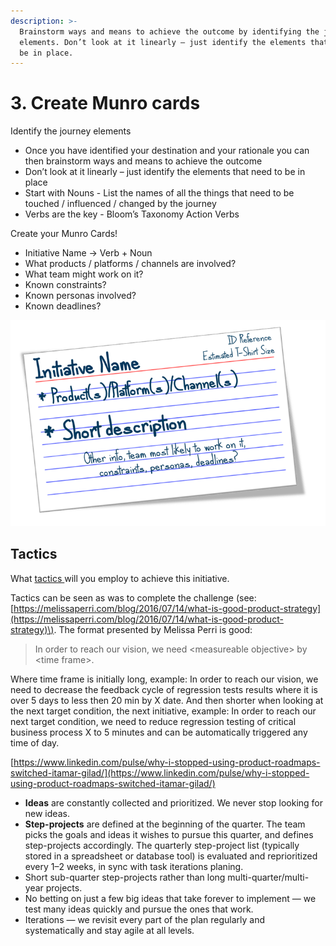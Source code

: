 ```yaml
---
description: >-
  Brainstorm ways and means to achieve the outcome by identifying the journey
  elements. Don’t look at it linearly – just identify the elements that need to
  be in place.
---
```


# 3. Create Munro cards

Identify the journey elements 

* Once you have identified your destination and your rationale you can then brainstorm ways and means to achieve the outcome
* Don’t look at it linearly – just identify the elements that need to be in place
* Start with Nouns - List the names of all the things that need to be touched / influenced / changed by the journey
* Verbs are the key - Bloom’s Taxonomy Action Verbs

Create your Munro Cards!

* Initiative Name -&gt; Verb + Noun
* What products / platforms / channels are involved?
* What team might work on it?
* Known constraints?
* Known personas involved?
* Known deadlines?

![](../.gitbook/assets/card1.png)

## Tactics 

What [tactics ](../the-mechanics/strategy-vs-tactics.md)will you employ to achieve this initiative. 

Tactics can be seen as was to complete the challenge \(see: [https://melissaperri.com/blog/2016/07/14/what-is-good-product-strategy](https://melissaperri.com/blog/2016/07/14/what-is-good-product-strategy)\). The format presented by Melissa Perri is good: 

> In order to reach our vision, we need &lt;measureable objective&gt; by &lt;time frame&gt;.

Where time frame is initially long, example:  In order to reach our vision, we need to decrease the feedback cycle of regression tests results where it is over 5 days to less then 20 min by X date. And then shorter when looking at the next target condition, the next initiative, example:   In order to reach our next target condition, we need to reduce regression testing of critical business process X to 5 minutes and can be automatically triggered any time of day. 





[https://www.linkedin.com/pulse/why-i-stopped-using-product-roadmaps-switched-itamar-gilad/](https://www.linkedin.com/pulse/why-i-stopped-using-product-roadmaps-switched-itamar-gilad/)

* **Ideas** are constantly collected and prioritized. We never stop looking for new ideas.
* **Step-projects** are defined at the beginning of the quarter. The team picks the goals and ideas it wishes to pursue this quarter, and defines step-projects accordingly. The quarterly step-project list \(typically stored in a spreadsheet or database tool\) is evaluated and reprioritized every 1–2 weeks, in sync with task iterations planing.
* Short sub-quarter step-projects rather than long multi-quarter/multi-year projects.
* No betting on just a few big ideas that take forever to implement — we test many ideas quickly and pursue the ones that work.
* Iterations — we revisit every part of the plan regularly and systematically and stay agile at all levels.

